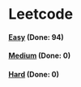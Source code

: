 # Leetcode

<h4><a href="https://github.com/lon-yang/leetcode/blob/master/docs/Easy.md">Easy</a>  (Done: 94)</h4>
<h4><a href="https://github.com/lon-yang/leetcode/blob/master/docs/Medium.md">Medium</a>  (Done: 0)</h4>
<h4><a href="https://github.com/lon-yang/leetcode/blob/master/docs/Hard.md">Hard</a>  (Done: 0)</h4>
